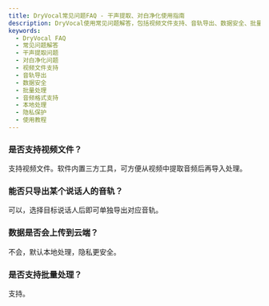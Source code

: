```yaml
---
title: DryVocal常见问题FAQ - 干声提取、对白净化使用指南
description: DryVocal使用常见问题解答，包括视频文件支持、音轨导出、数据安全、批量处理等功能说明。帮助用户快速上手专业音频处理。
keywords:
  - DryVocal FAQ
  - 常见问题解答
  - 干声提取问题
  - 对白净化问题
  - 视频文件支持
  - 音轨导出
  - 数据安全
  - 批量处理
  - 音频格式支持
  - 本地处理
  - 隐私保护
  - 使用教程
---
```


### 是否支持视频文件？
支持视频文件。软件内置三方工具，可方便从视频中提取音频后再导入处理。

### 能否只导出某个说话人的音轨？
可以，选择目标说话人后即可单独导出对应音轨。

### 数据是否会上传到云端？
不会，默认本地处理，隐私更安全。

### 是否支持批量处理？
支持。


